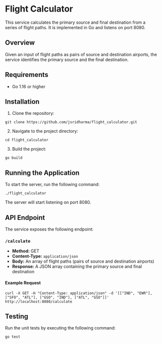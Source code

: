 # Flight Calculator

This service calculates the primary source and final destination from a series of flight paths. It is implemented in Go and listens on port 8080.

## Overview

Given an input of flight paths as pairs of source and destination airports, the service identifies the primary source and the final destination.

## Requirements

- Go 1.16 or higher

## Installation

1. Clone the repository:

```
git clone https://github.com/jsridharma/flight_calculator.git
```

2. Navigate to the project directory:

```
cd flight_calculator
```


3. Build the project:

```
go build
```


## Running the Application

To start the server, run the following command:

```
./flight_calculator
```

The server will start listening on port 8080.

## API Endpoint

The service exposes the following endpoint:

### `/calculate`

- **Method:** GET
- **Content-Type:** `application/json`
- **Body:** An array of flight paths (pairs of source and destination airports)
- **Response:** A JSON array containing the primary source and final destination

#### Example Request

```
curl -X GET -H "Content-Type: application/json" -d '[["IND", "EWR"], ["SFO", "ATL"], ["GSO", "IND"], ["ATL", "GSO"]]' http://localhost:8080/calculate
```


## Testing

Run the unit tests by executing the following command:

```
go test
```
